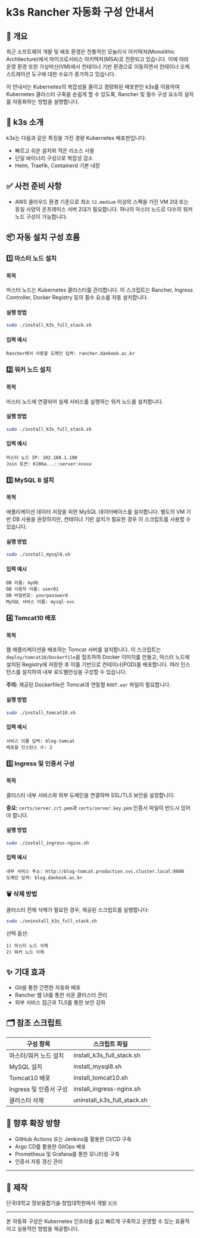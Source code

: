 
# k3s Rancher 자동화 구성 안내서

## 🚀 개요

최근 소프트웨어 개발 및 배포 환경은 전통적인 모놀리식 아키텍처(Monolithic Architecture)에서 마이크로서비스 아키텍처(MSA)로 전환되고 있습니다. 이에 따라 운영 환경 또한 가상머신(VM)에서 컨테이너 기반 환경으로 이동하면서 컨테이너 오케스트레이션 도구에 대한 수요가 증가하고 있습니다.

이 안내서는 Kubernetes의 복잡성을 줄이고 경량화된 배포판인 k3s를 이용하여 Kubernetes 클러스터 구축을 손쉽게 할 수 있도록, Rancher 및 필수 구성 요소의 설치를 자동화하는 방법을 설명합니다.

## 📌 k3s 소개

k3s는 다음과 같은 특징을 가진 경량 Kubernetes 배포판입니다:
- 빠르고 쉬운 설치와 적은 리소스 사용
- 단일 바이너리 구성으로 복잡성 감소
- Helm, Traefik, Containerd 기본 내장

## ✅ 사전 준비 사항

- AWS 클라우드 환경 기준으로 최소 `t2.medium` 이상의 스펙을 가진 VM 2대 또는 동일 사양의 온프레미스 서버 2대가 필요합니다. 하나의 마스터 노드로 다수의 워커 노드 구성이 가능합니다.

## 📦 자동 설치 구성 흐름

### 1️⃣ 마스터 노드 설치

#### 목적
마스터 노드는 Kubernetes 클러스터를 관리합니다. 이 스크립트는 Rancher, Ingress Controller, Docker Registry 등의 필수 요소를 자동 설치합니다.

#### 실행 방법
```bash
sudo ./install_k3s_full_stack.sh
```

#### 입력 예시
```
Rancher에서 사용할 도메인 입력: rancher.dankook.ac.kr
```

### 2️⃣ 워커 노드 설치

#### 목적
마스터 노드에 연결되어 실제 서비스를 실행하는 워커 노드를 설치합니다.

#### 실행 방법
```bash
sudo ./install_k3s_full_stack.sh
```

#### 입력 예시
```
마스터 노드 IP: 192.168.1.100
Join 토큰: K106a...::server:xxxxx
```

### 3️⃣ MySQL 8 설치

#### 목적
애플리케이션 데이터 저장을 위한 MySQL 데이터베이스를 설치합니다. 별도의 VM 기반 DB 사용을 권장하지만, 컨테이너 기반 설치가 필요한 경우 이 스크립트를 사용할 수 있습니다.

#### 실행 방법
```bash
sudo ./install_mysql8.sh
```

#### 입력 예시
```
DB 이름: mydb
DB 사용자 이름: user01
DB 비밀번호: yourpassword
MySQL 서비스 이름: mysql-svc
```

### 4️⃣ Tomcat10 배포

#### 목적
웹 애플리케이션을 배포하는 Tomcat 서버를 설치합니다. 이 스크립트는 `deploy/tomcat10/Dockerfile`을 참조하여 Docker 이미지를 만들고, 마스터 노드에 설치된 Registry에 저장한 후 이를 기반으로 컨테이너(POD)를 배포합니다. 여러 인스턴스를 설치하여 내부 로드밸런싱을 구성할 수 있습니다.

**주의:** 제공된 Dockerfile은 Tomcat과 연동할 `ROOT.war` 파일이 필요합니다.

#### 실행 방법
```bash
sudo ./install_tomcat10.sh
```

#### 입력 예시
```
서비스 이름 입력: blog-tomcat
배포할 인스턴스 수: 2
```

### 5️⃣ Ingress 및 인증서 구성

#### 목적
클러스터 내부 서비스와 외부 도메인을 연결하며 SSL/TLS 보안을 설정합니다.

**중요:** `certs/server.crt.pem`과 `certs/server.key.pem` 인증서 파일이 반드시 있어야 합니다.

#### 실행 방법
```bash
sudo ./install_ingress-nginx.sh
```

#### 입력 예시
```
내부 서비스 주소: http://blog-tomcat.production.svc.cluster.local:8080
도메인 입력: blog.dankook.ac.kr
```

### 🗑️ 삭제 방법

클러스터 전체 삭제가 필요한 경우, 제공된 스크립트를 실행합니다:

```bash
sudo ./uninstall_k3s_full_stack.sh
```

선택 옵션:
```
1) 마스터 노드 삭제
2) 워커 노드 삭제
```

## ✨ 기대 효과
- Git을 통한 간편한 자동화 배포
- Rancher 웹 UI를 통한 쉬운 클러스터 관리
- 외부 서비스 접근과 TLS를 통한 보안 강화

## 🗂️ 참조 스크립트
| 구성 항목 | 스크립트 파일 |
|---------------|-------------|
| 마스터/워커 노드 설치 | install_k3s_full_stack.sh |
| MySQL 설치 | install_mysql8.sh |
| Tomcat10 배포 | install_tomcat10.sh |
| Ingress 및 인증서 구성 | install_ingress-nginx.sh |
| 클러스터 삭제 | uninstall_k3s_full_stack.sh |

## 🚧 향후 확장 방향
- GitHub Actions 또는 Jenkins를 활용한 CI/CD 구축
- Argo CD를 활용한 GitOps 배포
- Prometheus 및 Grafana를 통한 모니터링 구축
- 인증서 자동 갱신 관리

---

## 📌 제작
단국대학교 정보융합기술·창업대학원에서 개발 🇰🇷

---

본 자동화 구성은 Kubernetes 인프라를 쉽고 빠르게 구축하고 운영할 수 있는 효율적이고 실용적인 방법을 제공합니다.

